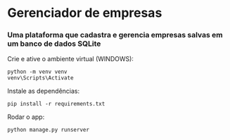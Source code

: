 # Gerenciador de empresas

### Uma plataforma que cadastra e gerencia empresas salvas em um banco de dados SQLite

Crie e ative o ambiente virtual (WINDOWS):
```
python -m venv venv
venv\Scripts\Activate
```

Instale as dependências:
```
pip install -r requirements.txt
```

Rodar o app:
```
python manage.py runserver
```